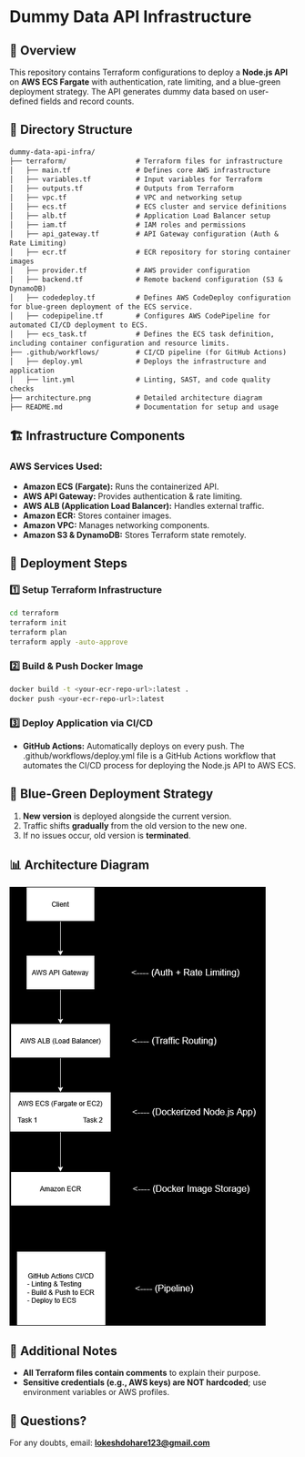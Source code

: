 # Dummy Data API Infrastructure

## 📌 Overview
This repository contains Terraform configurations to deploy a **Node.js API** on **AWS ECS Fargate** with authentication, rate limiting, and a blue-green deployment strategy. The API generates dummy data based on user-defined fields and record counts.

## 📂 Directory Structure
```
dummy-data-api-infra/
├── terraform/                 # Terraform files for infrastructure
│   ├── main.tf                # Defines core AWS infrastructure
│   ├── variables.tf           # Input variables for Terraform
│   ├── outputs.tf             # Outputs from Terraform
│   ├── vpc.tf                 # VPC and networking setup
│   ├── ecs.tf                 # ECS cluster and service definitions
│   ├── alb.tf                 # Application Load Balancer setup
│   ├── iam.tf                 # IAM roles and permissions
│   ├── api_gateway.tf         # API Gateway configuration (Auth & Rate Limiting)
│   ├── ecr.tf                 # ECR repository for storing container images
│   ├── provider.tf            # AWS provider configuration
│   ├── backend.tf             # Remote backend configuration (S3 & DynamoDB)
│   ├── codedeploy.tf          # Defines AWS CodeDeploy configuration for blue-green deployment of the ECS service.
│   ├── codepipeline.tf        # Configures AWS CodePipeline for automated CI/CD deployment to ECS.
│   ├── ecs_task.tf            # Defines the ECS task definition, including container configuration and resource limits.
├── .github/workflows/         # CI/CD pipeline (for GitHub Actions)
│   ├── deploy.yml             # Deploys the infrastructure and application
│   ├── lint.yml               # Linting, SAST, and code quality checks
├── architecture.png           # Detailed architecture diagram
├── README.md                  # Documentation for setup and usage
```

## 🏗️ Infrastructure Components
### **AWS Services Used:**
- **Amazon ECS (Fargate):** Runs the containerized API.
- **AWS API Gateway:** Provides authentication & rate limiting.
- **AWS ALB (Application Load Balancer):** Handles external traffic.
- **Amazon ECR:** Stores container images.
- **Amazon VPC:** Manages networking components.
- **Amazon S3 & DynamoDB:** Stores Terraform state remotely.

## 📜 Deployment Steps
### **1️⃣ Setup Terraform Infrastructure**
```sh
cd terraform
terraform init
terraform plan
terraform apply -auto-approve
```
### **2️⃣ Build & Push Docker Image**
```sh
docker build -t <your-ecr-repo-url>:latest .
docker push <your-ecr-repo-url>:latest
```
### **3️⃣ Deploy Application via CI/CD**
- **GitHub Actions:** Automatically deploys on every push.
    The .github/workflows/deploy.yml file is a GitHub Actions workflow that automates the CI/CD process for deploying the Node.js API to AWS ECS.

## 🔄 Blue-Green Deployment Strategy
1. **New version** is deployed alongside the current version.
2. Traffic shifts **gradually** from the old version to the new one.
3. If no issues occur, old version is **terminated**.

## 📊 Architecture Diagram
![Architecture](architecture.png)

## 📝 Additional Notes
- **All Terraform files contain comments** to explain their purpose.
- **Sensitive credentials (e.g., AWS keys) are NOT hardcoded**; use environment variables or AWS profiles.

## 📧 Questions?
For any doubts, email: **lokeshdohare123@gmail.com**

